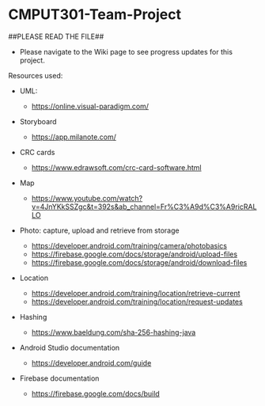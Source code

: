 # CMPUT301-Team-Project

##PLEASE READ THE FILE##

- Please navigate to the Wiki page to see progress updates for this project. 


Resources used:
- UML:
    - https://online.visual-paradigm.com/

- Storyboard 
    - https://app.milanote.com/
  
- CRC cards
    - https://www.edrawsoft.com/crc-card-software.html

- Map
    - https://www.youtube.com/watch?v=4JnYKkSSZgc&t=392s&ab_channel=Fr%C3%A9d%C3%A9ricRALLO
   
- Photo: capture, upload and retrieve from storage
    - https://developer.android.com/training/camera/photobasics
    - https://firebase.google.com/docs/storage/android/upload-files
    - https://firebase.google.com/docs/storage/android/download-files

- Location
    - https://developer.android.com/training/location/retrieve-current
    - https://developer.android.com/training/location/request-updates

- Hashing
    - https://www.baeldung.com/sha-256-hashing-java

- Android Studio documentation
    - https://developer.android.com/guide
   
- Firebase documentation
    - https://firebase.google.com/docs/build
